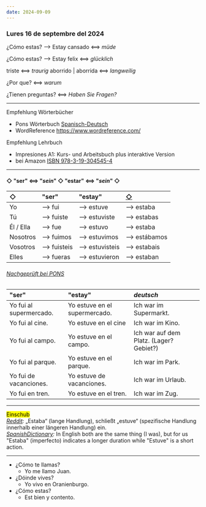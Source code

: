```yaml
---
date: 2024-09-09
---
```


### Lures 16 de septembre del 2024

¿Cómo estas? ⟶ Estay cansado ⟺ *müde*

¿Cómo estas? ⟶ Estay felix ⟺ *glücklich*

triste ⟺ *traurig*
aborrido | aborrida ⟺ *langweilig*

¿Por que? ⟺ *warum*

¿Tienen preguntas? ⟺ *Haben Sie Fragen?*

---
Empfehlung Wörterbücher
- Pons Wörterbuch [Spanisch-Deutsch](https://de.pons.com/%C3%BCbersetzung/spanisch-deutsch)
- WordReference <https://www.wordreference.com/>

Empfehlung Lehrbuch
- Impresiones A1: Kurs- und Arbeitsbuch plus interaktive Version 
- bei Amazon [ISBN 978-3-19-304545-4](https://www.amazon.de/Impresiones-A1-Arbeitsbuch-interaktive-Version/dp/3193045454)

---

#### ◇ "ser" ⟺ "*sein*" ◇ "estar" ⟺ "*sein*" ◇

◇ | "ser" | "estay" | [◇](https://de.pons.com/verbtabellen/spanisch/estar)
:-|:------|:--------|:---
Yo |⟶ fui |⟶ estuve |⟶ estaba
Tú |⟶ fuiste |⟶ estuviste |⟶ estabas
Él / Ella |⟶ fue |⟶ estuvo |⟶ estaba
Nosotros |⟶ fuimos |⟶ estuvimos |⟶ estábamos
Vosotros |⟶ fuisteis |⟶ estuvisteis |⟶ estabais
Elles |⟶ fueras |⟶ estuvieron |⟶ estaban

###### [Nachgeprüft bei PONS](https://de.pons.com/%C3%BCbersetzung-2/spanisch-deutsch/estuviste)

"ser" | "estay" | *deutsch*
:-----|:--------|:---
Yo fui al supermercado. | Yo estuve en el supermercado. | Ich war im Supermarkt.
Yo fui al cine. | Yo estuve en el cine | Ich war im Kino.
Yo fui al campo. | Yo estuve en el campo. | Ich war auf dem Platz. (Lager? Gebiet?)
Yo fui al parque. | Yo estuve en el parque. | Ich war im Park.
Yo fui de vacanciones. | Yo estuve de vacanciones. | Ich war im Urlaub.
Yo fui en tren. | Yo estuve en el tren. | Ich war im Zug.

---

<mark>Einschub</mark>  
*[Reddit](https://www.reddit.com/r/Spanish/comments/fshzxo/estuve_vs_estaba_whats_the_difference/?tl=de):*
„Estaba“ (lange Handlung), schließt „estuve“ (spezifische Handlung innerhalb einer längeren Handlung) ein.  
*[SpanishDictionary](https://https://www.spanishdict.com/answers/231504/what-is-the-difference-between-estaba-and-estuve):*
In English both are the same thing (I was), but for us "Estaba" (imperfecto) indicates a longer duration while "Estuve" is a short action.

---

- ¿Cómo te llamas?
	- Yo me llamo Juan.
- ¿Dóinde vives?
	- Yo vivo en Oranienburgo.
- ¿Cómo estas?
	- Est bien y contento.
	

